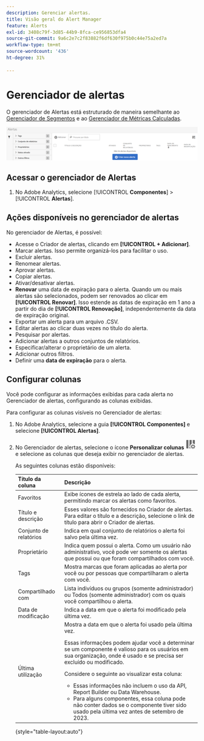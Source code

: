 ```yaml
---
description: Gerenciar alertas.
title: Visão geral do Alert Manager
feature: Alerts
exl-id: 3408c79f-3d85-44b9-8fca-ce956853dfa4
source-git-commit: 9a6c2e7c2f83882f6df630f975b0c44e75a2ed7a
workflow-type: tm+mt
source-wordcount: '436'
ht-degree: 31%

---
```


# Gerenciador de alertas

O gerenciador de Alertas está estruturado de maneira semelhante ao [Gerenciador de Segmentos](https://experienceleague.adobe.com/docs/analytics/components/segmentation/segmentation-workflow/seg-manage.html?lang=pt-BR) e ao [Gerenciador de Métricas Calculadas](https://experienceleague.adobe.com/docs/analytics/components/calculated-metrics/calcmetric-workflow/cm-manager.html?lang=pt-BR).

![](assets/alert-manager.png)

## Acessar o gerenciador de Alertas

1. No Adobe Analytics, selecione [!UICONTROL **Componentes**] > [!UICONTROL **Alertas**].

## Ações disponíveis no gerenciador de alertas

No gerenciador de Alertas, é possível:

* Acesse o Criador de alertas, clicando em **[!UICONTROL + Adicionar]**.
* Marcar alertas. Isso permite organizá-los para facilitar o uso.
* Excluir alertas.
* Renomear alertas.
* Aprovar alertas.
* Copiar alertas.
* Ativar/desativar alertas.
* **Renovar** uma data de expiração para o alerta. Quando um ou mais alertas são selecionados, podem ser renovados ao clicar em **[!UICONTROL Renovar]**. Isso estende as datas de expiração em 1 ano a partir do dia de **[!UICONTROL Renovação]**, independentemente da data de expiração original.
* Exportar um alerta para um arquivo .CSV.
* Editar alertas ao clicar duas vezes no título do alerta.
* Pesquisar por alertas.
* Adicionar alertas a outros conjuntos de relatórios.
* Especificar/alterar o proprietário de um alerta.
* Adicionar outros filtros.
* Definir uma **data de expiração** para o alerta.

## Configurar colunas

Você pode configurar as informações exibidas para cada alerta no Gerenciador de alertas, configurando as colunas exibidas.

Para configurar as colunas visíveis no Gerenciador de alertas:

1. No Adobe Analytics, selecione a guia **[!UICONTROL Componentes]** e selecione **[!UICONTROL Alertas]**.

1. No Gerenciador de alertas, selecione o ícone **Personalizar colunas** ![Ícone Personalizar colunas](assets/customize-columns-icon.png) e selecione as colunas que deseja exibir no gerenciador de alertas.

   As seguintes colunas estão disponíveis:

   | Título da coluna | Descrição |
   |---|---|
   | Favoritos | Exibe ícones de estrela ao lado de cada alerta, permitindo marcar os alertas como favoritos. <!-- For more information, see [Mark calculated metrics as favorites](/help/components/c-calcmetrics/c-workflow/cm-workflow/cm-favorite.md). --> |
   | Título e descrição | Esses valores são fornecidos no Criador de alertas. Para editar o título e a descrição, selecione o link de título para abrir o Criador de alertas. |
   | Conjunto de relatórios | Indica em qual conjunto de relatórios o alerta foi salvo pela última vez. |
   | Proprietário | Indica quem possui o alerta. Como um usuário não administrativo, você pode ver somente os alertas que possui ou que foram compartilhados com você. |
   | Tags | Mostra marcas que foram aplicadas ao alerta por você ou por pessoas que compartilharam o alerta com você. |
   | Compartilhado com | Lista indivíduos ou grupos (somente administrador) ou Todos (somente administrador) com os quais você compartilhou o alerta. |
   | Data de modificação | Indica a data em que o alerta foi modificado pela última vez. |
   | Última utilização | Mostra a data em que o alerta foi usado pela última vez. <p>Essas informações podem ajudar você a determinar se um componente é valioso para os usuários em sua organização, onde é usado e se precisa ser excluído ou modificado.</p><p>Considere o seguinte ao visualizar esta coluna:</p><ul><li>Essas informações não incluem o uso da API, Report Builder ou Data Warehouse.</li><li>Para alguns componentes, essa coluna pode não conter dados se o componente tiver sido usado pela última vez antes de setembro de 2023.</li></ul> |

   {style="table-layout:auto"}
